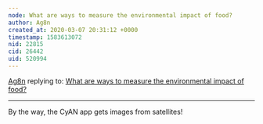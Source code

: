 ```yaml
---
node: What are ways to measure the environmental impact of food?
author: Ag8n
created_at: 2020-03-07 20:31:12 +0000
timestamp: 1583613072
nid: 22815
cid: 26442
uid: 520994
---
```




[Ag8n](../profile/Ag8n) replying to: [What are ways to measure the environmental impact of food?](../notes/LUVAndLIVHealthyAlliance/02-14-2020/what-are-ways-to-measure-the-environmental-impact-of-food)

----
By the way, the CyAN app gets images from satellites!